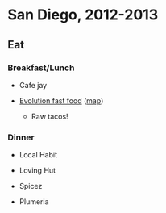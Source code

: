 # San Diego, 2012-2013

## Eat

### Breakfast/Lunch

* Cafe jay

* [Evolution fast food](http://evolutionfastfood.com/) ([map](https://maps.google.com/maps?q=Evolution+Fast+Food,+5th+Avenue,+San+Diego,+CA,+United+States&hl=en&ll=32.736198,-117.160022&spn=0.001471,0.002061&sll=32.733878,-117.160157&sspn=0.008321,0.01649&oq=evol&t=h&hq=Evolution+Fast+Food,&hnear=5th+Ave,+San+Diego,+California&z=20&iwloc=A))
    + Raw tacos!

### Dinner

* Local Habit

* Loving Hut

* Spicez

* Plumeria

